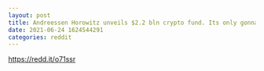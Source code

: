 ```yaml
--- 
layout: post 
title: Andreessen Horowitz unveils $2.2 bln crypto fund. Its only gonna get bigger from here. 
date: 2021-06-24 1624544291 
categories: reddit 
--- 
```

https://redd.it/o71ssr